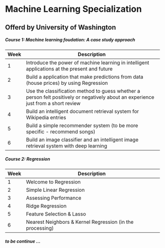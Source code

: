 # Machine Learning Specialization
## Offerd by University of Washington

##### Course 1: Machine learning foudation: A case study approach

| Week | Description |
| ----------- | ----------- |
| 1 | Introduce the power of machine learning in intelligent applications at the present and future |
| 2 | Build a application that make predictions from data (house prices) by using Regression |
| 3 | Use the classification method to guess whether a person felt positively or negatively about an experience just from a short review |
| 4 | Build an intelligent document retrieval system for Wikipedia entries |
| 5 | Build a simple recommender system (to be more specific - recommend songs) |
| 6 | Build an image classifier and an intelligent image retrieval system with deep learning |

##### Course 2: Regression

| Week | Description |
| ----------- | ----------- |
| 1 | Welcome to Regression |
| 2 | Simple Linear Regression |
| 3 | Assessing Performance |
| 4 | Ridge Regression |
| 5 | Feature Selection & Lasso |
| 6 | Nearest Neighbors & Kernel Regression (in the processing) | 

##### to be continue ...
